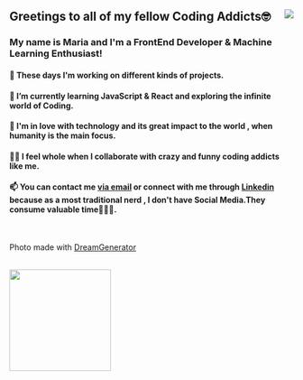 <!DOCTYPE html>
<html lang="en">
  <head>
    <meta charset="UTF-8" />
    <meta name="viewport" content="width=device-width, initial-scale=1.0" />
   
    
  </head>
  <body>
    <div class="container" >
      <img align="right" src="https://lh3.googleusercontent.com/UfbOQ30ZnUFiloh56hzFqXy-cTkwY621Zs-55deHJeO-9VuapAI_z2XiJxlj6tkYJVvqGeqx9wMXW0-hw2ZQQfM8tFp2ezBMPJRxMgvgMrNPqcUIrv8_eQxF2VNi9qd3n3gwvVV1UJCgUQ7IY-Wxgp7Kr22_c19MMv28c78NIbpMudN67A95--SvB-aDbTYA4H3d_letGXAIvmtLH2E1VxPRA_HvMg0hIzi83_5xUk1No0m6KN3yiSAd0-ZywA15zBTauvd41ZOjHKLLdTmO5UvSBY3Kyi7F7jLxyrfvgKD5qjdK-Tm0dXgRQYN3gZhPeNGU6cXz_HsdLnUK0c49BP4sd3La65czwqMOCUcS8FbBO5dNC9K1YZ-FJ49guN3xTW7qePsINWp_gRwY7Z0NegI022-Cc33f-c_Jaglepfue4B0hf-CuDwdCiu1BWG4YfBKwym696UaAUU3Djo96pp8vhYa_R_EGI1aFKPp4ugGo6THUw0_Ox5hqqMoIbU2dIQVjH4mWciln-sNfj5Zn680I16aUTK0BAVRBS7yjXpYJ0cHI00hCG4rPZ9VcGalo8w3hAmXj1mQGKgam10MJNOz0jvc_nEb4Kc-HAHoBXN4AFoHGpIKEEW2LH9tJqjVLTsql30Po-RHFlMluB-pUzUYUNZTgXfzYbYKIHsqI2FnW3rvXk3OfQKe9K25v8RhW2HQJRzxlOxQKXmDBHMsJLn4=w427-h747-no?authuser=0">
      <h2>Greetings to all of my fellow Coding Addicts🤓</h2>
      <h3>
        My name is Maria and I'm a FrontEnd Developer & Machine Learning Enthusiast!
      </h3>
      <h4>🔭 These days I'm working on different kinds of projects.</h4>
      <h4>
        🌱 I’m currently learning JavaScript & React and exploring the
        infinite world of Coding.
      </h4>
      <h4>
        💞 I'm in love with technology and its great impact to the world , when
        humanity is the main focus.
      </h4>
      <h4>
        👯‍♀️ I feel whole when I collaborate with crazy and funny coding addicts
        like me.
      </h4>
      <h4>
        📫 You can contact me
        <a href="mailto:mbarkouzou@gmail.com"> via email</a> or connect with me through <a href="https://www.linkedin.com/in/maria-barkouzou-b39810201/?originalSubdomain=gr" >Linkedin</a> because as a most
        traditional nerd , I don't have Social Media.They consume valuable
        time🙈🙉🙊.
      </h4> </div>
    <br>
    <p>Photo made with <a href=https://deepdreamgenerator.com</a> DreamGenerator </p>
    <br>
      <img height="180em" src="https://github-readme-stats.vercel.app/api?username=mariabarkouzou&show_icons=true&hide_border=true&&count_private=true&include_all_commits=true" />
      
   
  </body>
</html>
